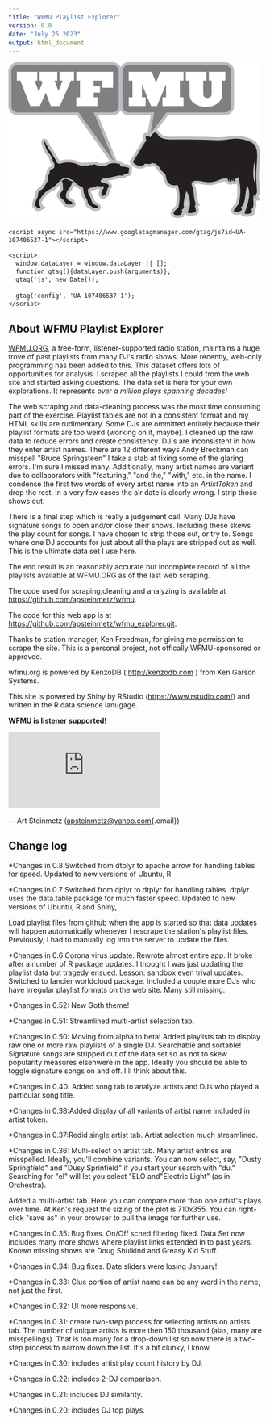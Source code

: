 ```yaml
---
title: "WFMU Playlist Explorer"
version: 0.8
date: "July 26 2023"
output: html_document
---
```


![](BadgeCourage.png)

<!-- Global Site Tag (gtag.js) - Google Analytics -->

```{=html}
<script async src="https://www.googletagmanager.com/gtag/js?id=UA-107406537-1"></script>
```
```{=html}
<script>
  window.dataLayer = window.dataLayer || [];
  function gtag(){dataLayer.push(arguments)};
  gtag('js', new Date());

  gtag('config', 'UA-107406537-1');
</script>
```
## About WFMU Playlist Explorer

[WFMU.ORG](http:www.wfmu.org), a free-form, listener-supported radio station, maintains a huge trove of past playlists from many DJ's radio shows. More recently, web-only programming has been added to this. This dataset offers lots of opportunities for analysis. I scraped all the playlists I could from the web site and started asking questions. The data set is here for your own explorations. It represents *over a million plays spanning decades!*

The web scraping and data-cleaning process was the most time consuming part of the exercise. Playlist tables are not in a consistent format and my HTML skills are rudimentary. Some DJs are ommitted entirely because their playlist formats are too weird (working on it, maybe). I cleaned up the raw data to reduce errors and create consistency. DJ's are inconsistent in how they enter artist names. There are 12 different ways Andy Breckman can misspell "Bruce Springsteen" I take a stab at fixing some of the glaring errors. I'm sure I missed many. Additionally, many artist names are variant due to collaborators with "featuring," "and the," "with," etc. in the name. I condense the first two words of every artist name into an *ArtistToken* and drop the rest. In a very few cases the air date is clearly wrong. I strip those shows out.

There is a final step which is really a judgement call. Many DJs have signature songs to open and/or close their shows. Including these skews the play count for songs. I have chosen to strip those out, or try to. Songs where one DJ accounts for just about all the plays are stripped out as well. This is the ultimate data set I use here.

The end result is an reasonably accurate but incomplete record of all the playlists available at WFMU.ORG as of the last web scraping.

The code used for scraping,cleaning and analyzing is available at <https://github.com/apsteinmetz/wfmu>.

The code for this web app is at <https://github.com/apsteinmetz/wfmu_explorer.git>.

Thanks to station manager, Ken Freedman, for giving me permission to scrape the site. This is a personal project, not offically WFMU-sponsored or approved.

wfmu.org is powered by KenzoDB ( <http://kenzodb.com> ) from Ken Garson Systems.

This site is powered by Shiny by RStudio (<https://www.rstudio.com/>) and written in the R data science lanugage.

**WFMU is listener supported!**

<iframe src="https://pledge.wfmu.org/pledge-widget?program=TW" frameborder="0">

</iframe>

-- Art Steinmetz ([apsteinmetz\@yahoo.com](mailto:apsteinmetz@yahoo.com){.email})

## Change log

\*Changes in 0.8 Switched from dtplyr to apache arrow for handling tables for speed. Updated to new versions of Ubuntu, R 

\*Changes in 0.7 Switched from dplyr to dtplyr for handling tables. dtplyr uses the data.table package for much faster speed. Updated to new versions of Ubuntu, R and Shiny,

Load playlist files from github when the app is started so that data updates will happen automatically whenever I rescrape the station's playlist files. Previously, I had to manually log into the server to update the files.

\*Changes in 0.6 Corona virus update. Rewrote almost entire app. It broke after a number of R package updates. I thought I was just updating the playlist data but tragedy ensued. Lesson: sandbox even trival updates. Switched to fancier worldcloud package. Included a couple more DJs who have irregular playlist formats on the web site. Many still missing.

\*Changes in 0.52: New Goth theme!

\*Changes in 0.51: Streamlined multi-artist selection tab.

\*Changes in 0.50: Moving from alpha to beta! Added playlists tab to display raw one or more raw playlists of a single DJ. Searchable and sortable! Signature songs are stripped out of the data set so as not to skew popularity measures elsehwere in the app. Ideally you should be able to toggle signature songs on and off. I'll think about this.

\*Changes in 0.40: Added song tab to analyze artists and DJs who played a particular song title.

\*Changes in 0.38:Added display of all variants of artist name included in artist token.

\*Changes in 0.37:Redid single artist tab. Artist selection much streamlined.

\*Changes in 0.36: Multi-select on artist tab. Many artist entries are misspelled. Ideally, you'll combine variants. You can now select, say, "Dusty Springfield" and "Dusy Sprinfield" if you start your search with "du." Searching for "el" will let you select "ELO and"Electric Light" (as in Orchestra).

Added a multi-artist tab. Here you can compare more than one artist's plays over time. At Ken's request the sizing of the plot is 710x355. You can right-click "save as" in your browser to pull the image for further use.

\*Changes in 0.35: Bug fixes. On/Off sched filtering fixed. Data Set now includes many more shows where playlist links extended in to past years. Known missing shows are Doug Shulkind and Greasy Kid Stuff.

\*Changes in 0.34: Bug fixes. Date sliders were losing January!

\*Changes in 0.33: Clue portion of artist name can be any word in the name, not just the first.

\*Changes in 0.32: UI more responsive.

\*Changes in 0.31: create two-step process for selecting artists on artists tab. The number of unique artists is more then 150 thousand (alas, many are misspellings). That is too many for a drop-down list so now there is a two-step process to narrow down the list. It's a bit clunky, I know.

\*Changes in 0.30: includes artist play count history by DJ.

\*Changes in 0.22: includes 2-DJ comparison.

\*Changes in 0.21: includes DJ similarity.

\*Changes in 0.20: includes DJ top plays.
